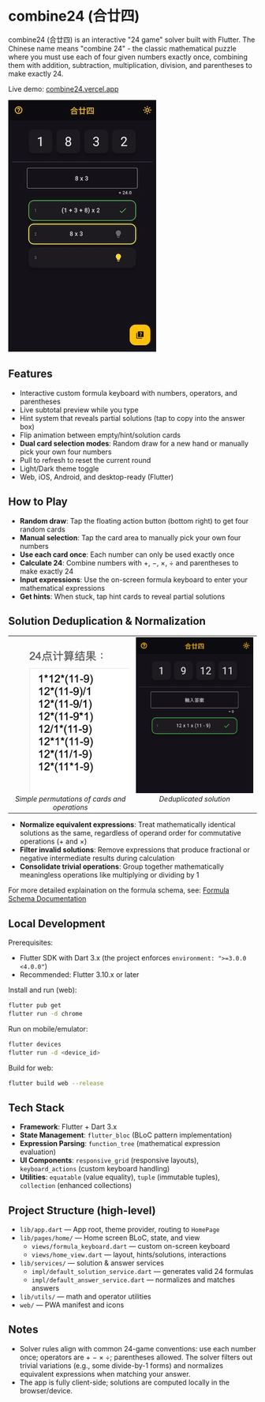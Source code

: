 # combine24 (合廿四)

combine24 (合廿四) is an interactive "24 game" solver built with Flutter. The Chinese name means "combine 24" - the classic mathematical puzzle where you must use each of four given numbers exactly once, combining them with addition, subtraction, multiplication, division, and parentheses to make exactly 24.

Live demo: [combine24.vercel.app](https://combine24.vercel.app/)

![home screen](assets/home_screen.png)

## Features

- Interactive custom formula keyboard with numbers, operators, and parentheses
- Live subtotal preview while you type
- Hint system that reveals partial solutions (tap to copy into the answer box)
- Flip animation between empty/hint/solution cards
- **Dual card selection modes**: Random draw for a new hand or manually pick your own four numbers
- Pull to refresh to reset the current round
- Light/Dark theme toggle
- Web, iOS, Android, and desktop-ready (Flutter)

## How to Play

- **Random draw**: Tap the floating action button (bottom right) to get four random cards
- **Manual selection**: Tap the card area to manually pick your own four numbers
- **Use each card once**: Each number can only be used exactly once
- **Calculate 24**: Combine numbers with +, −, ×, ÷ and parentheses to make exactly 24
- **Input expressions**: Use the on-screen formula keyboard to enter your mathematical expressions
- **Get hints**: When stuck, tap hint cards to reveal partial solutions

## Solution Deduplication & Normalization

<table>
  <tr>
    <td align="center" valign="top">
      <img src="assets/duplicated_solutions.png" alt="simple permutations of cards and operations" width="400"/>
      <br>
      <em>Simple permutations of cards and operations</em>
    </td>
    <td align="center" valign="top">
      <img src="assets/clean_solution.png" alt="deduplicated solution" width="400"/>
      <br>
      <em>Deduplicated solution</em>
    </td>
  </tr>
</table>

- **Normalize equivalent expressions**: Treat mathematically identical solutions as the same, regardless of operand order for commutative operations (+ and ×)
- **Filter invalid solutions**: Remove expressions that produce fractional or negative intermediate results during calculation
- **Consolidate trivial operations**: Group together mathematically meaningless operations like multiplying or dividing by 1

For more detailed explaination on the formula schema, see: [Formula Schema Documentation](http://htmlpreview.github.io/?https://github.com/jkclee123/combine24/blob/main/docs/forula_schema.html)

## Local Development

Prerequisites:

- Flutter SDK with Dart 3.x (the project enforces `environment: ">=3.0.0 <4.0.0"`)
- Recommended: Flutter 3.10.x or later

Install and run (web):

```bash
flutter pub get
flutter run -d chrome
```

Run on mobile/emulator:

```bash
flutter devices
flutter run -d <device_id>
```

Build for web:

```bash
flutter build web --release
```

## Tech Stack

- **Framework**: Flutter + Dart 3.x
- **State Management**: `flutter_bloc` (BLoC pattern implementation)
- **Expression Parsing**: `function_tree` (mathematical expression evaluation)
- **UI Components**: `responsive_grid` (responsive layouts), `keyboard_actions` (custom keyboard handling)
- **Utilities**: `equatable` (value equality), `tuple` (immutable tuples), `collection` (enhanced collections)

## Project Structure (high-level)

- `lib/app.dart` — App root, theme provider, routing to `HomePage`
- `lib/pages/home/` — Home screen BLoC, state, and view
  - `views/formula_keyboard.dart` — custom on-screen keyboard
  - `views/home_view.dart` — layout, hints/solutions, interactions
- `lib/services/` — solution & answer services
  - `impl/default_solution_service.dart` — generates valid 24 formulas
  - `impl/default_answer_service.dart` — normalizes and matches answers
- `lib/utils/` — math and operator utilities
- `web/` — PWA manifest and icons

## Notes

- Solver rules align with common 24-game conventions: use each number once; operators are + − × ÷; parentheses allowed. The solver filters out trivial variations (e.g., some divide-by-1 forms) and normalizes equivalent expressions when matching your answer.
- The app is fully client-side; solutions are computed locally in the browser/device.